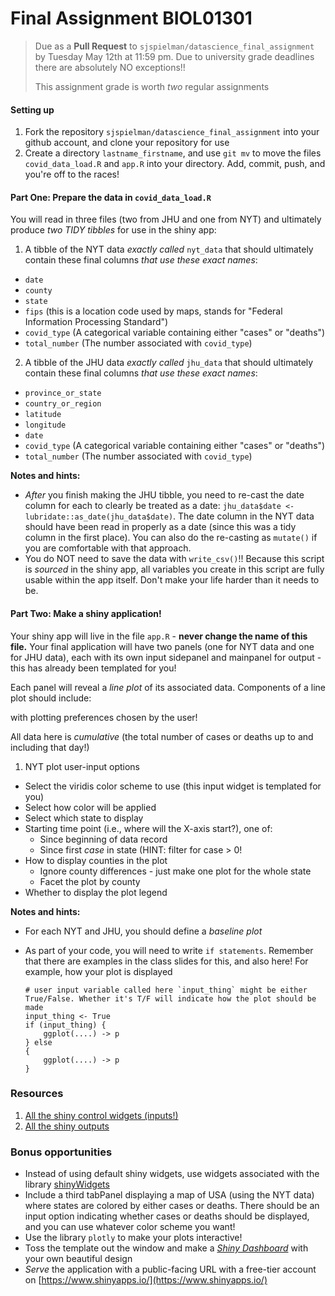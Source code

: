 # Final Assignment BIOL01301

>Due as a **Pull Request** to `sjspielman/datascience_final_assignment` by Tuesday May 12th at 11:59 pm. Due to university grade deadlines there are absolutely NO exceptions!!
> 
> This assignment grade is worth *two* regular assignments

#### Setting up

1. Fork the repository `sjspielman/datascience_final_assignment` into your github account, and clone your repository for use
2. Create a directory `lastname_firstname`, and use `git mv` to move the files `covid_data_load.R` and `app.R` into your directory. Add, commit, push, and you're off to the races!

#### Part One: Prepare the data in `covid_data_load.R`

You will read in three files (two from JHU and one from NYT) and ultimately produce *two TIDY tibbles* for use in the shiny app:

1) A tibble of the NYT data *exactly called* `nyt_data` that should ultimately contain these final columns *that use these exact names*:

+ `date`
+ `county`
+ `state`
+ `fips` (this is a location code used by maps, stands for "Federal Information Processing Standard")
+ `covid_type` (A categorical variable containing either "cases" or "deaths")
+ `total_number` (The number associated with `covid_type`)

2) A tibble of the JHU data *exactly called* `jhu_data` that should ultimately contain these final columns *that use these exact names*:

+ `province_or_state`
+ `country_or_region`
+ `latitude`
+ `longitude`
+ `date`
+ `covid_type` (A categorical variable containing either "cases" or "deaths")
+ `total_number` (The number associated with `covid_type`)


**Notes and hints:**

+ *After* you finish making the JHU tibble, you need to re-cast the date column for each to clearly be treated as a date: `jhu_data$date <- lubridate::as_date(jhu_data$date)`. The date column in the NYT data should have been read in properly as a date (since this was a tidy column in the first place). You can also do the re-casting as `mutate()` if you are comfortable with that approach.
+ You do NOT need to save the data with `write_csv()`!! Because this script is *sourced* in the shiny app, all variables you create in this script are fully usable within the app itself. Don't make your life harder than it needs to be.

#### Part Two: Make a shiny application!

Your shiny app will live in the file `app.R` - **never change the name of this file.** Your final application will have two panels (one for NYT data and one for JHU data), each with its own input sidepanel and mainpanel for output - this has already been templated for you!

Each panel will reveal a *line plot* of its associated data. Components of a line plot should include:

with plotting preferences chosen by the user! 



All data here is *cumulative* (the total number of cases or deaths up to and including that day!)

1) NYT plot user-input options

+ Select the viridis color scheme to use (this input widget is templated for you)
+ Select how color will be applied
+ Select which state to display
+ Starting time point (i.e., where will the X-axis start?), one of:
	+ Since beginning of data record
	+ Since first *case* in state (HINT: filter for case > 0!
+ How to display counties in the plot
	+ Ignore county differences - just make one plot for the whole state
	+ Facet the plot by county
+ Whether to display the plot legend 


**Notes and hints:**

+ For each NYT and JHU, you should define a *baseline plot* 
+ As part of your code, you will need to write `if statements`. Remember that there are examples in the class slides for this, and also here! For example, how your plot is displayed

	```
	# user input variable called here `input_thing` might be either True/False. Whether it's T/F will indicate how the plot should be made
	input_thing <- True
	if (input_thing) {
		ggplot(....) -> p
	} else
	{
		ggplot(....) -> p
	}
	```
	
### Resources

1. [All the shiny control widgets (inputs!)](https://shiny.rstudio.com/tutorial/written-tutorial/lesson3/)
2. [All the shiny outputs](https://shiny.rstudio.com/tutorial/written-tutorial/lesson4/)


### Bonus opportunities

+ Instead of using default shiny widgets, use widgets associated with the library [shinyWidgets](https://github.com/dreamRs/shinyWidgets)
+ Include a third tabPanel displaying a map of USA (using the NYT data) where states are colored by either cases or deaths. There should be an input option indicating whether cases or deaths should be displayed, and you can use whatever color scheme you want!
+ Use the library `plotly` to make your plots interactive! 
+ Toss the template out the window and make a [*Shiny Dashboard*](https://rstudio.github.io/shinydashboard/) with your own beautiful design
+ *Serve* the application with a public-facing URL with a free-tier account on [https://www.shinyapps.io/](https://www.shinyapps.io/)